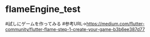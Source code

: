 # flameEngine_test
#試しにゲームを作ってみる
#参考URL->https://medium.com/flutter-community/flutter-flame-step-1-create-your-game-b3b6ee387d77
